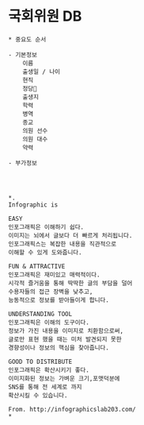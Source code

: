 # 국회위원 DB
    * 중요도 순서

    - 기본정보
        이름
        출생일 / 나이
        현직
        정당
        출생지
        학력
        병역
        종교
        의원 선수
        의원 대수
        약력

    - 부가정보




    *.    
    Infographic is

    EASY
    인포그래픽은 이해하기 쉽다.
    이미지는 뇌에서 글보다 더 빠르게 처리됩니다.
    인포그래픽스는 복잡한 내용을 직관적으로
    이해할 수 있게 도와줍니다.

    FUN & ATTRACTIVE
    인포그래픽은 재미있고 매력적이다.
    시각적 즐거움을 통해 딱딱한 글의 부담을 덜어
    수용자들의 접근 장벽을 낮추고,
    능동적으로 정보를 받아들이게 합니다.

    UNDERSTANDING TOOL
    인포그래픽은 이해의 도구이다.
    정보가 가진 내용을 이미지로 치환함으로써,
    글로만 표현 했을 때는 미처 발견되지 못한
    경향성이나 정보의 핵심을 찾아줍니다.

    GOOD TO DISTRIBUTE
    인포그래픽은 확산시키기 좋다.
    이미지화된 정보는 가벼운 크기,포맷덕분에
    SNS를 통해 전 세계로 까지
    확산시킬 수 있습니다.

    From. http://infographicslab203.com/
    *
